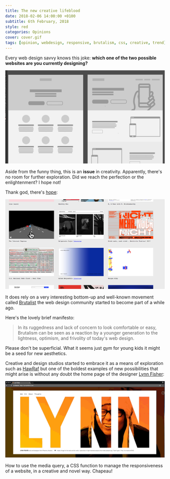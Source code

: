 ```yaml
---
title: The new creative lifeblood
date: 2018-02-06 14:00:00 +0100
subtitle: 6th February, 2018
style: red
categories: Opinions
cover: cover.gif
tags: [opinion, webdesign, responsive, brutalism, css, creative, trend]
---
```


Every web design savvy knows this joke: **which one of the two possible websites are you currently designing?**

![](../assets/posts/the-new-creative-lifeblood/type-of-website.png)

Aside from the funny thing, this is an **issue** in creativity. Apparently, there's no room for further exploration. Did we reach the perfection or the enlightenment? I hope not!

Thank god, there's [hope](http://brutalistwebsites.com/):

![](../assets/posts/the-new-creative-lifeblood/brutaistwebsite.png)

It does rely on a very interesting bottom-up and well-known movement called [Brutalist](https://en.wikipedia.org/wiki/Brutalist_architecture) the web design community started to become part of a while ago.

Here's the lovely brief manifesto:

> In its ruggedness and lack of concern to look comfortable or easy, Brutalism can be seen as a reaction by a younger generation to the lightness, optimism, and frivolity of today's web design.

Please don't be superficial. What it seems just gym for young kids it might be a seed for new aesthetics. 

Creative and design studios started to embrace it as a means of exploration such as [HawRaf](http://hawraf.com/) but one of the boldest examples of new possibilities that might arise is without any doubt the home page of the designer [Lynn Fisher](https://lynnandtonic.com/):

![](../assets/posts/the-new-creative-lifeblood/cover.gif)

How to use the media query, a CSS function to manage the responsiveness of a website, in a creative and novel way. Chapeau!